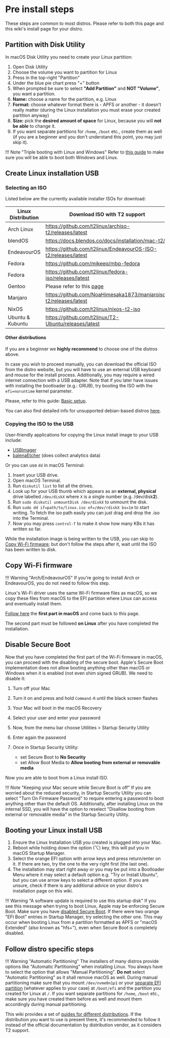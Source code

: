 # Pre install steps

These steps are common to most distros. Please refer to both this page and this wiki's install page for your distro.

## Partition with Disk Utility

In macOS Disk Utility you need to create your Linux partition:

1. Open Disk Utility
2. Choose the volume you want to partition for Linux
3. Press in the top-right "Partition"
4. Under the blue pie chart press "+" button
5. When prompted be sure to select **"Add Partition"** and **NOT "Volume"**, you want a partition.
6. **Name:** choose a name for the partition, e.g. Linux
7. **Format:** choose whatever format there is - APFS or another - it doesn't really matter (during the Linux installation you must erase your created partition anyway)
8. **Size:** pick the **desired amount of space** for Linux, because you will **not be able** to change it.
9. If you want separate partitions for `/home`, `/boot` etc., create them as well (if you are a beginner and you don't understand this point, you may just skip it).

!!! Note "Triple booting with Linux and Windows"
    Refer to [this guide](https://wiki.t2linux.org/guides/windows/) to make sure you will be able to boot both Windows and Linux.

## Create Linux installation USB

### Selecting an ISO

Listed below are the currently available installer ISOs for download:

| Linux Distribution | Download ISO with T2 support |
| ------------------ | ---------------------------- |
| Arch Linux         | <https://github.com/t2linux/archiso-t2/releases/latest> |
| blendOS            | <https://docs.blendos.co/docs/installation/mac-t2/> |
| EndeavourOS        | <https://github.com/t2linux/EndeavourOS-ISO-t2/releases/latest> |
| Fedora             | <https://github.com/mikeeq/mbp-fedora> |
| Fedora             | <https://github.com/t2linux/fedora-iso/releases/latest> |
| Gentoo             | Please refer to this [page](https://wiki.t2linux.org/distributions/gentoo/installation/) |
| Manjaro            | <https://github.com/NoaHimesaka1873/manjaroiso-t2/releases/latest> |
| NixOS              | <https://github.com/t2linux/nixos-t2-iso> |
| Ubuntu & Kubuntu   | <https://github.com/t2linux/T2-Ubuntu/releases/latest> |

#### Other distributions

If you are a beginner we **highly recommend** to choose one of the distros above.

In case you wish to proceed manually, you can download the official ISO from the distro website, but you will have to use an external USB keyboard and mouse for the install process. Additionally, you may require a wired internet connection with a USB adapter. Note that if you later have issues with installing the bootloader (e.g.: GRUB), try booting the ISO with the `efi=noruntime` kernel parameter.

Please, refer to this guide: [Basic setup](https://wiki.t2linux.org/guides/postinstall/).

You can also find detailed info for unsupported debian-based distros [here](https://wiki.t2linux.org/distributions/debian/installation/).

### Copying the ISO to the USB

User-friendly applications for copying the Linux install image to your USB include:

- [USBImager](https://gitlab.com/bztsrc/usbimager/)
- [balenaEtcher](https://www.balena.io/etcher/) (does collect analytics data)

Or you can use `dd` in macOS Terminal:

1. Insert your USB drive.
2. Open macOS Terminal.
3. Run `diskutil list` to list all the drives.
4. Look up for your USB thumb which appears as an **external, physical** drive labelled `/dev/diskX` where `X` is a single number (e.g. /dev/disk**2**).
5. Run `sudo diskutil unmountDisk /dev/diskX` to unmount the disk.
6. Run `sudo dd if=path/to/linux.iso of=/dev/rdiskX bs=1m` to start writing. To fetch the iso path easily you can just drag and drop the .iso into the Terminal.
7. Now you may press `control-T` to make it show how many KBs it has written so far.

While the installation image is being written to the USB, you can skip to [Copy Wi-Fi firmware](#copy-wi-fi-firmware); but don't follow the steps after it, wait until the ISO has been written to disk.

## Copy Wi-Fi firmware

!!! Warning "Arch/EndeavourOS"
    If you're going to install Arch or EndeavourOS, you do not need to follow this step.

Linux's Wi-Fi driver uses the same Wi-Fi firmware files as macOS, so we copy these files from macOS to the EFI partition where Linux can access and eventually install them.

[Follow here](https://wiki.t2linux.org/guides/wifi-bluetooth/#on-macos) the **first part in macOS** and come back to this page.

The second part must be followed **on Linux** after you have completed the installation.

## Disable Secure Boot

Now that you have completed the first part of the Wi-Fi firmware in macOS, you can proceed with the disabling of the secure boot.
Apple's Secure Boot implementation does not allow booting anything other than macOS or Windows when it is enabled (not even shim signed GRUB).
We need to disable it:

1. Turn off your Mac
2. Turn it on and press and hold `Command-R` until the black screen flashes
3. Your Mac will boot in the macOS Recovery
4. Select your user and enter your password
5. Now, from the menu bar choose Utilities > Startup Security Utility
6. Enter again the password
7. Once in Startup Security Utility:

   - set Secure Boot to **No Security**
   - set Allow Boot  Media to **Allow booting from external or removable media**

Now you are able to boot from a Linux install ISO.

!!! Note "Keeping your Mac secure while Secure Boot is off"
    If you are worried about the reduced security, in Startup Security Utility you can select "Turn On Firmware Password" to require entering a password to boot anything other than the default OS. Additionally, after installing Linux on the internal SSD, you will have the option to reselect "Disallow booting from external or removable media" in the Startup Security Utility.

## Booting your Linux install USB

1. Ensure the Linux Installation USB you created is plugged into your Mac.
2. Reboot while holding down the option (⌥) key, this will put you in macOS Startup Manager.
3. Select the orange EFI option with arrow keys and press return/enter on it. If there are two, try the one to the very right first (the last one).
4. The installation may start right away or you may be put into a Bootloader Menu where it may select a default option e.g. "Try or Install Ubuntu", but you can use arrow keys to select a different option. If you are unsure, check if there is any additional advice on your distro's installation page on this wiki.

!!! Warning "A software update is required to use this startup disk"
    If you see this message when trying to boot Linux, Apple may be enforcing Secure Boot. Make sure you have [disabled Secure Boot](#disable-secure-boot). If there were two orange "EFI Boot" entries in Startup Manager, try selecting the other one. This may occur when booting Linux from a partition formatted as APFS or "macOS Extended" (also known as "hfs+"), even when Secure Boot is completely disabled.

## Follow distro specific steps

!!! Warning "Automatic Partitioning"
    The installers of many distros provide options like "Automatic Partitioning" when installing Linux. You always have to select the option that allows "Manual Partitioning". **Do not** select "Automatic Partitioning" as it shall remove macOS as well. During manual partitioning make sure that you mount `/dev/nvme0n1p1` or your [separate EFI partition](https://wiki.t2linux.org/guides/windows/#using-seperate-efi-partitions) (whatever applies to your case) at `/boot/efi` and the partition you created for Linux at `/`. If you want separate partitions for `/home`, `/boot` etc., make sure you have created them before as well and mount them accordingly during manual partitioning.

This wiki provides a set of [guides for different distributions](https://wiki.t2linux.org/distributions/overview/). If the distribution you want to use is present there, it's recommended to follow it instead of the official documentation by distribution vendor, as it considers T2 support.
